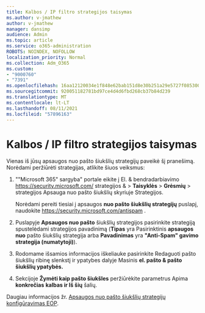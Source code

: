 ```yaml
---
title: Kalbos / IP filtro strategijos taisymas
ms.author: v-jmathew
author: v-jmathew
manager: dansimp
audience: Admin
ms.topic: article
ms.service: o365-administration
ROBOTS: NOINDEX, NOFOLLOW
localization_priority: Normal
ms.collection: Adm_O365
ms.custom:
- "9000760"
- "7391"
ms.openlocfilehash: 16aa12120034e1f848e62bab151d8e30b251a29e5727f085300d74ca7b49ca52
ms.sourcegitcommit: 920051182781bd97ce4d4d6fbd268cb37b84d239
ms.translationtype: MT
ms.contentlocale: lt-LT
ms.lasthandoff: 08/11/2021
ms.locfileid: "57896163"
---
```

# <a name="fix-languageip-filter-policy"></a>Kalbos / IP filtro strategijos taisymas

Vienas iš jūsų apsaugos nuo pašto šiukšlių strategijų paveikė šį pranešimą. Norėdami peržiūrėti strategijas, atlikite šiuos veiksmus:

1. ""Microsoft 365" sargyba" portale eikite į El. & bendradarbiavimo <https://security.microsoft.com/> strategijos &  \> **Taisyklės** \> **Grėsmių** \>   strategijos Apsauga nuo pašto šiukšlių skyriuje Strategijos.

   Norėdami pereiti tiesiai į apsaugos **nuo pašto šiukšlių strategijų** puslapį, naudokite <https://security.microsoft.com/antispam> .

2. Puslapyje **Apsaugos nuo pašto** šiukšlių strategijos pasirinkite strategiją spustelėdami strategijos pavadinimą (**Tipas** yra Pasirinktinis **apsaugos nuo** pašto šiukšlių strategija arba **Pavadinimas** yra **"Anti-Spam" gavimo strategija (numatytoji)**).
3. Rodomame išsamios informacijos iškeliauke pasirinkite Redaguoti pašto šiukšlių ribinę slenkstį ir ypatybes dalyje Masinis **el. pašto & pašto šiukšlių ypatybės.** 
4. Sekcijoje **Žymėti kaip pašto šiukšles** peržiūrėkite parametrus Apima **konkrečias** **kalbas ir Iš šių** šalių.

Daugiau informacijos žr. [Apsaugos nuo pašto šiukšlių strategijų konfigūravimas EOP](https://docs.microsoft.com/microsoft-365/security/office-365-security/configure-your-spam-filter-policies).
